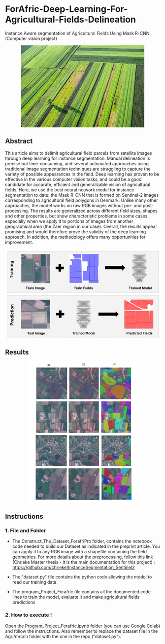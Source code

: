 # ForAfric-Deep-Learning-For-Agricultural-Fields-Delineation
Instance Aware segmentation  of Agricultural Fields Using Mask R-CNN (Computer vision project)

<p align="center">
  <img width="400" src="images/agrifield2.jpg">
</p>

## Abstract
This article aims to delimit agricultural field parcels from satellite images through deep learning for instance segmentation.
Manual delineation is precise but time-consuming, and several automated approaches using traditional image segmentation techniques are struggling to capture the variety of possible appearances in the field.
Deep learning has proven to be effective in the various computer vision tasks, and could be a good candidate for accurate, efficient and generalizable vision of agricultural fields. 
Here, we use the best neural network model for instance segmentation to date: the Mask R-CNN that is formed on Sentinel-2 images corresponding to agricultural field polygons in Denmark. 
Unlike many other approaches, the model works on raw RGB images without pre- and post-processing. 
The results are generalized across different field sizes, shapes and other properties, but show characteristic problems in some cases, especially when we apply it to portions of images from another geographical area (the Zaer region in our case). 
Overall, the results appear promising and would therefore prove the validity of the deep learning approach. 
In addition, the methodology offers many opportunities for improvement.

<p align="center">
  <img width="500" src="images/train_predict.jpg">
</p>

## Results

<p align="center">
  <img width="350" src="images/bigresult.PNG">
 </p>
 
## Instructions
### 1. File and Folder
- The Construct_The_Dataset_ForafriPro folder, contains the notebook code needed to build 
our Dataset as indicated in the preprint article. You can apply it to any RGB image with a shapefile containing the field geometries.
For more details about the preprocessing, follow this link (Chrieke Master thesis - it is the main documentation for this project) : https://github.com/chrieke/InstanceSegmentation_Sentinel2

- The "dataset.py" file contains the python code allowing the model to read our training data.

- The program_Project_Forafric file contains all the documented code lines to train the model, evaluate it and make agricultural fields predictions

### 2. How to execute !
Open the Program_Project_Forafric.ipynb folder (you can use Google Colab) and follow the instructions.
 Also remember to replace the dataset file in the Agri/mrcnn folder with the one in the repo ("dataset.py").





  
  
